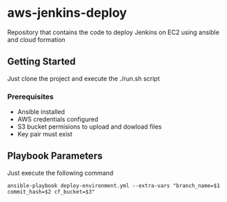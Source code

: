 # aws-jenkins-deploy
Repository that contains the code to deploy Jenkins on EC2 using ansible and cloud formation

## Getting Started
Just clone the project and execute the ./run.sh script

### Prerequisites
- Ansible installed
- AWS credentials configured
- S3 bucket permisions to upload and dowload files
- Key pair must exist

## Playbook Parameters
Just execute the following command
```
ansible-playbook deploy-environment.yml --extra-vars "branch_name=$1 commit_hash=$2 cf_bucket=$3"
```
